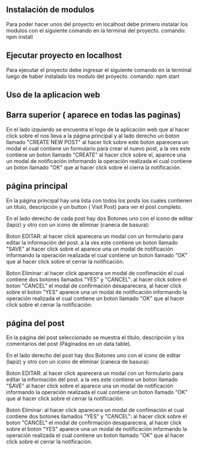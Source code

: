 ## Instalación de modulos
Para poder hacer unos del proyecto en localhost debe primero instalar los modulos con el siguiente comando en la terminal del proyecto.
comando: npm install

## Ejecutar proyecto en localhost
Para ejecutar el proyecto debe ingresar el siguiente comando en la terminal luego de haber instalado los modulo del proyecto.
comando: npm start

## Uso de la aplicacion web
## Barra superior ( aparece en todas las paginas)
En el lado izquierdo se encuentra el logo de la aplicación web que al hacer click sobre el nos lleva a la página principal y al lado derecho un boton llamado "CREATE NEW POST" al hacer lick sobre este boton aparecera un modal el cual contiene un formulario para crear el nuevo post, a la ves este contiene un boton llamado "CREATE" al hacer click sobre el, aparece una un modal de notificación informando la operación realizada el cual contiene un boton llamado "OK" que al hacer click sobre el cierra la notificación.
## página principal
En la página principal hay una lista con todos los posts los cuales contienen un titulo, descripción y un button ( Visit Post) para ver el post completo.

En el lado derecho de cada post hay dos Botones uno con el icono de editar (lapiz) y otro con un icono de eliminar (caneca de basura):

Boton EDITAR: al hacer click aparecera un modal con un formulario para editar la información del post. a la ves este contiene un boton llamado "SAVE" al hacer click sobre el aparece una un modal de notificación informando la operación realizada el cual contiene un boton llamado "OK" que al hacer click sobre el cerrar la notificación.

Boton Eliminar: al hacer click aparecera un modal de confimación el cual contiene dos botones llamados "YES" y "CANCEL": al hacer click sobre el boton "CANCEL" el modal de confirmación desaparecera, al hacer click sobre el boton "YES" aparece una un modal de notificación informando la operación realizada el cual contiene un boton llamado "OK" que al hacer click sobre el cerrar la notificación.

## página del post
En la página del post seleccionado se muestra el titulo, descripción y los comentarios del post (Páginados en un data table).

En el lado derecho del post hay dos Botones uno con el icono de editar (lapiz) y otro con un icono de eliminar (caneca de basura):

Boton EDITAR: al hacer click aparecera un modal con un formulario para editar la información del post. a la ves este contiene un boton llamado "SAVE" al hacer click sobre el aparece una un modal de notificación informando la operación realizada el cual contiene un boton llamado "OK" que al hacer click sobre el cerrar la notificación.

Boton Eliminar: al hacer click aparecera un modal de confimación el cual contiene dos botones llamados "YES" y "CANCEL": al hacer click sobre el boton "CANCEL" el modal de confirmación desaparecera, al hacer click sobre el boton "YES" aparece una un modal de notificación informando la operación realizada el cual contiene un boton llamado "OK" que al hacer click sobre el cerrar la notificación.


